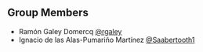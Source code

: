 ## Group Members

- Ramón Galey Domercq [@rgaley](https://github.com/rgaley)
- Ignacio de las Alas-Pumariño Martínez [@Saabertooth1](https://github.com/Saabertooth1)

